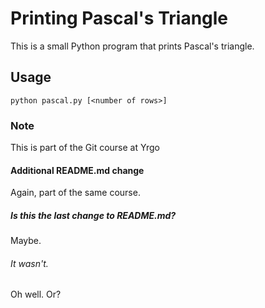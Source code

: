 # Printing Pascal's Triangle

This is a small Python program that prints Pascal's triangle.

## Usage

`python pascal.py [<number of rows>]`

### Note

This is part of the Git course at Yrgo

#### Additional README.md change

Again, part of the same course.

##### Is this the last change to README.md?

Maybe.

###### It wasn't.

Oh well. Or?
